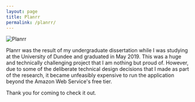 ```yaml
---
layout: page
title: Planrr
permalink: /planrr/
---
```


![Planrr](/images/planrr.png "Planrr")

Planrr was the result of my undergraduate dissertation while I was studying at the University of Dundee and graduated in May 2019. This was a huge and technically challenging project that I am nothing but proud of. However, due to some of the deliberate technical design decisions that I made as part of the research, it became unfeasibly expensive to run the application beyond the Amazon Web Service's free tier.

Thank you for coming to check it out.
